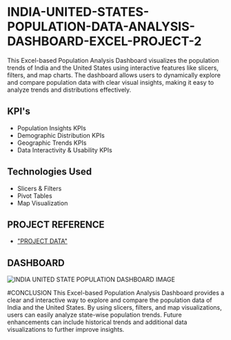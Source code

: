 # INDIA-UNITED-STATES-POPULATION-DATA-ANALYSIS-DASHBOARD-EXCEL-PROJECT-2
This Excel-based Population Analysis Dashboard visualizes the population trends of India and the United States using interactive features like slicers, filters, and map charts. The dashboard allows users to dynamically explore and compare population data with clear visual insights, making it easy to analyze trends and distributions effectively.

## KPI's
- Population Insights KPIs
- Demographic Distribution KPIs
- Geographic Trends KPIs
- Data Interactivity & Usability KPIs

## Technologies Used
- Slicers & Filters
- Pivot Tables
- Map Visualization

## PROJECT REFERENCE
- <a href="https://youtu.be/QMjFi4ZeG4I?si=opuFzLnyISkSO4b7"> "PROJECT DATA" </a>

## DASHBOARD 
![INDIA UNITED STATE POPULATION DASHBOARD IMAGE](https://github.com/user-attachments/assets/a47caa95-e9ec-4a56-9937-1de288191500)

#CONCLUSION
This Excel-based Population Analysis Dashboard provides a clear and interactive way to explore and compare the population data of India and the United States. By using slicers, filters, and map visualizations, users can easily analyze state-wise population trends. Future enhancements can include historical trends and additional data visualizations to further improve insights.






  
